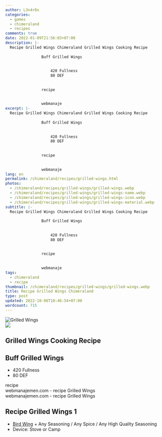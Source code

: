 ```yaml
---
author: L3n4r0x
categories:
  - games
  - chimeraland
  - recipes
comments: true
date: 2022-01-09T21:56:03+07:00
description: |-
  Recipe Grilled Wings Chimeraland Grilled Wings Cooking Recipe
                
                Buff Grilled Wings
                
                  
                    420 Fullness
                    80 DEF
                  
                
                recipe
              
              
                webmanaje
excerpt: |-
  Recipe Grilled Wings Chimeraland Grilled Wings Cooking Recipe
                
                Buff Grilled Wings
                
                  
                    420 Fullness
                    80 DEF
                  
                
                recipe
              
              
                webmanaje
lang: en
permalink: /chimeraland/recipes/grilled-wings.html
photos:
  - /chimeraland/recipes/grilled-wings/grilled-wings.webp
  - /chimeraland/recipes/grilled-wings/grilled-wings-name.webp
  - /chimeraland/recipes/grilled-wings/grilled-wings-icon.webp
  - /chimeraland/recipes/grilled-wings/grilled-wings-material.webp
subtitle: |-
  Recipe Grilled Wings Chimeraland Grilled Wings Cooking Recipe
                
                Buff Grilled Wings
                
                  
                    420 Fullness
                    80 DEF
                  
                
                recipe
              
              
                webmanaje
tags:
  - chimeraland
  - recipe
thumbnail: /chimeraland/recipes/grilled-wings/grilled-wings.webp
title: Recipe Grilled Wings Chimeraland
type: post
updated: 2022-10-06T10:46:54+07:00
wordcount: 715
---
```


<link
  rel="stylesheet"
  href="https://rawcdn.githack.com/dimaslanjaka/Web-Manajemen/870a349/css/bootstrap-5-3-0-alpha3-wrapper.css"
/>
<section id="bootstrap-wrapper">
  <div data-bs-theme="dark">
    <div class="card mb-2">
      <div class="card-body">
        <div class="row g-0">
          <div class="col-sm-4 position-relative mb-2">
            <img
              src="https://www.webmanajemen.com/chimeraland/recipes/grilled-wings/grilled-wings-material.webp"
              class="card-img fit-cover w-100 h-100"
              alt="Grilled Wings"
              data-fancybox="true"
            />
          </div>
          <div class="col-sm-8 mb-2">
            <div class="card-body">
              <div class="d-flex flex-row align-items-center mb-3">
                <img
                  class="d-inline-block me-2"
                  src="https://www.webmanajemen.com/chimeraland/recipes/grilled-wings/grilled-wings-icon.webp"
                  width="auto"
                  height="auto"
                  style="vertical-align: middle"
                />
                <h2 class="fs-5">Grilled Wings Cooking Recipe</h2>
              </div>
              <h2 class="card-title fs-5">Buff Grilled Wings</h2>
              <div class="card-text">
                <ul>
                  <li>420 Fullness</li>
                  <li>80 DEF</li>
                </ul>
              </div>
              <span class="badge rounded-pill">recipe</span>
            </div>
            <div class="card-footer text-end text-muted mt-auto">
              webmanajemen.com - recipe Grilled Wings
            </div>
          </div>
        </div>
      </div>
      <div class="card-footer text-end text-muted">
        webmanajemen.com - recipe Grilled Wings
      </div>
    </div>
    <div class="row mb-2">
      <div class="col-12 col-lg-6 recipe-item mb-2">
        <div class="card">
          <div class="card-body">
            <h2 class="card-title fs-5">Recipe Grilled Wings 1</h2>
            <div class="card-text">
              <ul>
                <li>
                  <a
                    class="text-decoration-none text-primary"
                    href="/chimeraland/materials/bird-wing.html"
                    >Bird Wing</a
                  ><span> + </span>Any Seasoning<span> / </span>Any Spice<span>
                    / </span
                  >Any High Quality Seasoning
                </li>
                <li>Device: Stove or Camp</li>
              </ul>
            </div>
          </div>
        </div>
      </div>
    </div>
  </div>
</section>